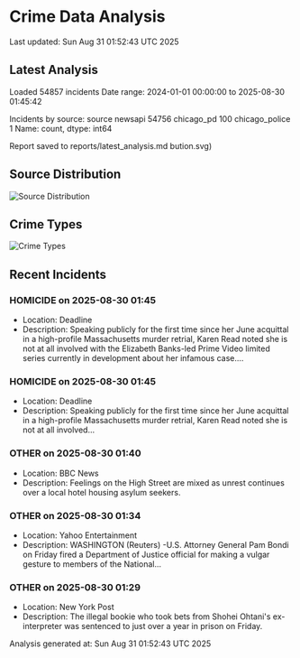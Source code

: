 # Crime Data Analysis
Last updated: Sun Aug 31 01:52:43 UTC 2025

## Latest Analysis

Loaded 54857 incidents
Date range: 2024-01-01 00:00:00 to 2025-08-30 01:45:42

Incidents by source:
source
newsapi           54756
chicago_pd          100
chicago_police        1
Name: count, dtype: int64

Report saved to reports/latest_analysis.md
bution.svg)

## Source Distribution
![Source Distribution](images/source_distribution.svg)

## Crime Types
![Crime Types](images/crime_types.svg)

## Recent Incidents

### HOMICIDE on 2025-08-30 01:45
- Location: Deadline
- Description: Speaking publicly for the first time since her June acquittal in a high-profile Massachusetts murder retrial, Karen Read noted she is not at all involved with the Elizabeth Banks-led Prime Video limited series currently in development about her infamous case.…


### HOMICIDE on 2025-08-30 01:45
- Location: Deadline
- Description: Speaking publicly for the first time since her June acquittal in a high-profile Massachusetts murder retrial, Karen Read noted she is not at all involved...


### OTHER on 2025-08-30 01:40
- Location: BBC News
- Description: Feelings on the High Street are mixed as unrest continues over a local hotel  housing asylum seekers.


### OTHER on 2025-08-30 01:34
- Location: Yahoo Entertainment
- Description: WASHINGTON (Reuters) -U.S. Attorney General Pam Bondi on Friday fired a Department of Justice official for making a vulgar gesture to members of the National...


### OTHER on 2025-08-30 01:29
- Location: New York Post
- Description: The illegal bookie who took bets from Shohei Ohtani's ex-interpreter was sentenced to just over a year in prison on Friday.

Analysis generated at: Sun Aug 31 01:52:43 UTC 2025
